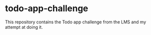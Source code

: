 # todo-app-challenge
This repository contains the Todo app challenge from the LMS and my attempt at doing it.
